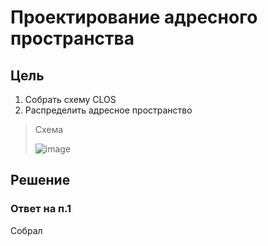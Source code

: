 # Проектирование адресного пространства
## Цель
1. Собрать схему CLOS
2. Распределить адресное пространство

> Схема
> 
> ![image](https://github.com/ghlitoxa/OTUS-COD-Citadel-2024-05/assets/170517262/7b1917cd-17aa-468e-bdb8-bffb2af50bc1)

## Решение
### Ответ на п.1
Собрал
